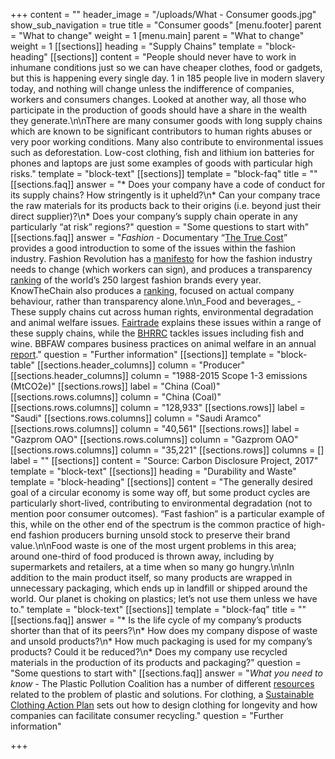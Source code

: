 +++
content = ""
header_image = "/uploads/What - Consumer goods.jpg"
show_sub_navigation = true
title = "Consumer goods"
[menu.footer]
parent = "What to change"
weight = 1
[menu.main]
parent = "What to change"
weight = 1
[[sections]]
heading = "Supply Chains"
template = "block-heading"
[[sections]]
content = "People should never have to work in inhumane conditions just so we can have cheaper clothes, food or gadgets, but this is happening every single day. 1 in 185 people live in modern slavery today, and nothing will change unless the indifference of companies, workers and consumers changes. Looked at another way, all those who participate in the production of goods should have a share in the wealth they generate.\n\nThere are many consumer goods with long supply chains which are known to be significant contributors to human rights abuses or very poor working conditions. Many also contribute to environmental issues such as deforestation. Low-cost clothing, fish and lithium ion batteries for phones and laptops are just some examples of goods with particular high risks."
template = "block-text"
[[sections]]
template = "block-faq"
title = ""
[[sections.faq]]
answer = "* Does your company have a code of conduct for its supply chains? How stringently is it upheld?\n* Can your company trace the raw materials for its products back to their origins (i.e. beyond just their direct supplier)?\n* Does your company’s supply chain operate in any particularly “at risk” regions?"
question = "Some questions to start with"
[[sections.faq]]
answer = "_Fashion -_ Documentary “[The True Cost](https://www.youtube.com/watch?v=mJUQR2oBJv4)” provides a good introduction to some of the issues within the fashion industry. Fashion Revolution has a [manifesto](https://www.fashionrevolution.org/manifesto/) for how the fashion industry needs to change (which workers can sign), and produces a transparency [ranking](https://www.fashionrevolution.org/about/transparency/) of the world’s 250 largest fashion brands every year. KnowTheChain also produces a [ranking](https://knowthechain.org/benchmarks/comparison_tool/6/), focused on actual company behaviour, rather than transparency alone.\n\n_Food and beverages_ - These supply chains cut across human rights, environmental degradation and animal welfare issues. [Fairtrade](https://www.fairtrade.net/issue) explains these issues within a range of these supply chains, while the [BHRRC](https://www.business-humanrights.org/en/search-topics) tackles issues including fish and wine. BBFAW compares business practices on animal welfare in an annual [report](https://bbfaw.com/publications/)."
question = "Further information"
[[sections]]
template = "block-table"
[[sections.header_columns]]
column = "Producer"
[[sections.header_columns]]
column = "1988-2015 Scope 1-3 emissions (MtCO2e)"
[[sections.rows]]
label = "China (Coal)"
[[sections.rows.columns]]
column = "China (Coal)"
[[sections.rows.columns]]
column = "128,933"
[[sections.rows]]
label = "Saudi"
[[sections.rows.columns]]
column = "Saudi Aramco"
[[sections.rows.columns]]
column = "40,561"
[[sections.rows]]
label = "Gazprom OAO"
[[sections.rows.columns]]
column = "Gazprom OAO"
[[sections.rows.columns]]
column = "35,221"
[[sections.rows]]
columns = []
label = ""
[[sections]]
content = "Source: Carbon Disclosure Project, 2017"
template = "block-text"
[[sections]]
heading = "Durability and Waste"
template = "block-heading"
[[sections]]
content = "The generally desired goal of a circular economy is some way off, but some product cycles are particularly short-lived, contributing to environmental degradation (not to mention poor consumer outcomes). “Fast fashion” is a particular example of this, while on the other end of the spectrum is the common practice of high-end fashion producers burning unsold stock to preserve their brand value.\n\nFood waste is one of the most urgent problems in this area; around one-third of food produced is thrown away, including by supermarkets and retailers, at a time when so many go hungry.\n\nIn addition to the main product itself, so many products are wrapped in unnecessary packaging, which ends up in landfill or shipped around the world. Our planet is choking on plastics; let’s not use them unless we have to."
template = "block-text"
[[sections]]
template = "block-faq"
title = ""
[[sections.faq]]
answer = "* Is the life cycle of my company’s products shorter than that of its peers?\n* How does my company dispose of waste and unsold products?\n* How much packaging is used for my company’s products? Could it be reduced?\n* Does my company use recycled materials in the production of its products and packaging?"
question = "Some questions to start with"
[[sections.faq]]
answer = "_What you need to know_ - The Plastic Pollution Coalition has a number of different [resources ](https://www.plasticpollutioncoalition.org/latestresources)related to the problem of plastic and solutions. For clothing, a [Sustainable Clothing Action Plan](https://www.wrap.org.uk/sustainable-textiles/scap) sets out how to design clothing for longevity and how companies can facilitate consumer recycling."
question = "Further information"

+++
